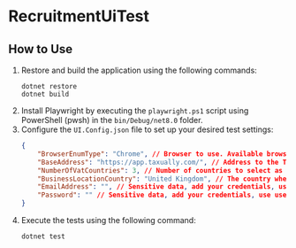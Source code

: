 # RecruitmentUiTest

## How to Use

1. Restore and build the application using the following commands: 
    ```
    dotnet restore
    dotnet build
    ```
2. Install Playwright by executing the `playwright.ps1` script using PowerShell (pwsh) in the `bin/Debug/net8.0` folder.
3. Configure the `UI.Config.json` file to set up your desired test settings:
    ```json
    {
        "BrowserEnumType": "Chrome", // Browser to use. Available browsers: Chrome, Firefox, Webkit, Edge (For more options, see Configuration/BrowserEnumType.cs)
        "BaseAddress": "https://app.taxually.com/", // Address to the Taxually landing page
        "NumberOfVatCountries": 3, // Number of countries to select as target countries
        "BusinessLocationCountry": "United Kingdom", // The country where the business is located
        "EmailAddress": "", // Sensitive data, add your credentials, use user secret to hide your sensitive data
        "Password": "" // Sensitive data, add your credentials, use user secret to hide your sensitive data
    }
    ```
4. Execute the tests using the following command:
    ```
    dotnet test
    ```
